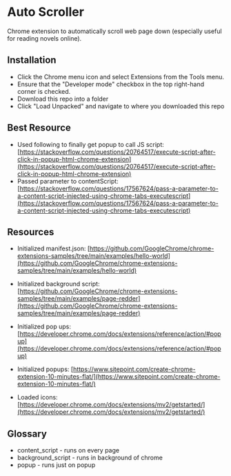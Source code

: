 # Auto Scroller
Chrome extension to automatically scroll web page down (especially useful for reading novels online).

## Installation
- Click the Chrome menu icon and select Extensions from the Tools menu. 
- Ensure that the "Developer mode" checkbox in the top right-hand corner is checked.
- Download this repo into a folder
- Click "Load Unpacked" and navigate to where you downloaded this repo

## Best Resource
- Used following to finally get popup to call JS script: [https://stackoverflow.com/questions/20764517/execute-script-after-click-in-popup-html-chrome-extension](https://stackoverflow.com/questions/20764517/execute-script-after-click-in-popup-html-chrome-extension)
- Passed parameter to contentScript: [https://stackoverflow.com/questions/17567624/pass-a-parameter-to-a-content-script-injected-using-chrome-tabs-executescript](https://stackoverflow.com/questions/17567624/pass-a-parameter-to-a-content-script-injected-using-chrome-tabs-executescript)

## Resources
- Initialized manifest.json: [https://github.com/GoogleChrome/chrome-extensions-samples/tree/main/examples/hello-world](https://github.com/GoogleChrome/chrome-extensions-samples/tree/main/examples/hello-world)
- Initialized background script: [https://github.com/GoogleChrome/chrome-extensions-samples/tree/main/examples/page-redder](https://github.com/GoogleChrome/chrome-extensions-samples/tree/main/examples/page-redder)
- Initialized pop ups: [https://developer.chrome.com/docs/extensions/reference/action/#popup](https://developer.chrome.com/docs/extensions/reference/action/#popup)

- Initialized popups: [https://www.sitepoint.com/create-chrome-extension-10-minutes-flat/](https://www.sitepoint.com/create-chrome-extension-10-minutes-flat/)
- Loaded icons: [https://developer.chrome.com/docs/extensions/mv2/getstarted/](https://developer.chrome.com/docs/extensions/mv2/getstarted/)

## Glossary
- content_script - runs on every page
- background_script - runs in background of chrome
- popup - runs just on popup